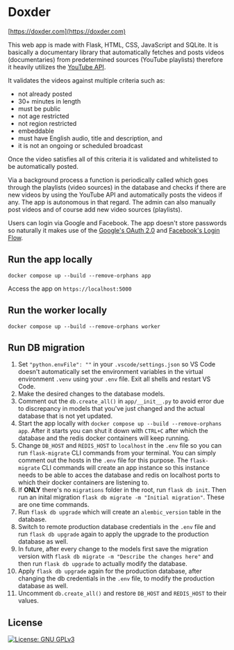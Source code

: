 # Doxder

[https://doxder.com](https://doxder.com)

This web app is made with Flask, HTML, CSS, JavaScript and SQLite. It is basically a documentary library that automatically fetches and posts videos (documentaries) from predetermined sources (YouTube playlists) therefore it heavily utilizes the [YouTube API](https://developers.google.com/youtube/v3/docs).

It validates the videos against multiple criteria such as:

- not already posted
- 30+ minutes in length
- must be public
- not age restricted
- not region restricted
- embeddable
- must have English audio, title and description, and
- it is not an ongoing or scheduled broadcast

Once the video satisfies all of this criteria it is validated and whitelisted to be automatically posted.

Via a background process a function is periodically called which goes through the playlists (video sources) in the database and checks if there are new videos by using the YouTube API and automatically posts the videos if any. The app is autonomous in that regard. The admin can also manually post videos and of course add new video sources (playlists).

Users can login via Google and Facebook. The app doesn't store passwords so naturally it makes use of the [Google's OAuth 2.0](https://developers.google.com/identity/protocols/oauth2) and [Facebook's Login Flow](https://developers.facebook.com/docs/facebook-login/guides/advanced/manual-flow).

## Run the app locally

```
docker compose up --build --remove-orphans app
```

Access the app on `https://localhost:5000`


## Run the worker locally

```
docker compose up --build --remove-orphans worker
```

## Run DB migration

1. Set `"python.envFile": ""` in your `.vscode/settings.json` so VS Code doesn't automatically set the environment variables in the virtual environment `.venv` using your `.env` file. Exit all shells and restart VS Code.
2. Make the desired changes to the database models.
3. Comment out the `db.create_all()` in `app/__init__.py` to avoid error due to discrepancy in models that you've just changed and the actual database that is not yet updated.
4. Start the app locally with `docker compose up --build --remove-orphans app`. After it starts you can shut it down with `CTRL+C` after which the database and the redis docker containers will keep running.
5. Change `DB_HOST` and `REDIS_HOST` to `localhost` in the `.env` file so you can run `flask-migrate` CLI commands from your terminal. You can simply comment out the hosts in the `.env` file for this purpose. The `flask-migrate` CLI commands will create an app instance so this instance needs to be able to acces the database and redis on localhost ports to which their docker containers are listening to.
5. If **ONLY** there's no `migrations` folder in the root, run `flask db init`. Then run an inital migration `flask db migrate -m "Initial migration"`. These are one time commands.
6. Run `flask db upgrade` which will create an `alembic_version` table in the database.
7. Switch to remote production database credentials in the `.env` file and run `flask db upgrade` again to apply the upgrade to the production database as well.
8. In future, after every change to the models first save the migration version with `flask db migrate -m "Describe the changes here"` and then run `flask db upgrade` to actually modify the database.
9. Apply `flask db upgrade` again for the production database, after changing the db credentials in the `.env` file, to modify the production database as well.
10. Uncomment `db.create_all()` and restore `DB_HOST` and `REDIS_HOST` to their values.

## License

[![License: GNU GPLv3](https://img.shields.io/github/license/vlatan/doxder?label=License)](/LICENSE "License: GNU GPLv3")